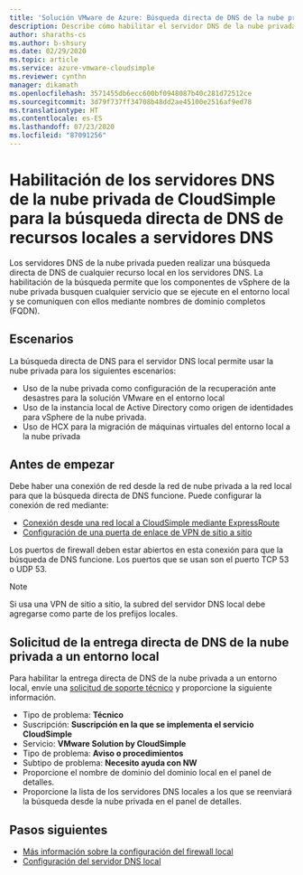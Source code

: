 ```yaml
---
title: 'Solución VMware de Azure: Búsqueda directa de DNS de la nube privada a un entorno local'
description: Describe cómo habilitar el servidor DNS de la nube privada de CloudSimple para la búsqueda directa de recursos locales.
author: sharaths-cs
ms.author: b-shsury
ms.date: 02/29/2020
ms.topic: article
ms.service: azure-vmware-cloudsimple
ms.reviewer: cynthn
manager: dikamath
ms.openlocfilehash: 3571455db6ecc600bf0948087b40c281d72512ce
ms.sourcegitcommit: 3d79f737ff34708b48dd2ae45100e2516af9ed78
ms.translationtype: HT
ms.contentlocale: es-ES
ms.lasthandoff: 07/23/2020
ms.locfileid: "87091256"
---
```

# <a name="enable-cloudsimple-private-cloud-dns-servers-to-forward-dns-lookup-of-on-premises-resources-to-your-dns-servers"></a>Habilitación de los servidores DNS de la nube privada de CloudSimple para la búsqueda directa de DNS de recursos locales a servidores DNS

Los servidores DNS de la nube privada pueden realizar una búsqueda directa de DNS de cualquier recurso local en los servidores DNS.  La habilitación de la búsqueda permite que los componentes de vSphere de la nube privada busquen cualquier servicio que se ejecute en el entorno local y se comuniquen con ellos mediante nombres de dominio completos (FQDN).

## <a name="scenarios"></a>Escenarios 

La búsqueda directa de DNS para el servidor DNS local permite usar la nube privada para los siguientes escenarios:

* Uso de la nube privada como configuración de la recuperación ante desastres para la solución VMware en el entorno local
* Uso de la instancia local de Active Directory como origen de identidades para vSphere de la nube privada.
* Uso de HCX para la migración de máquinas virtuales del entorno local a la nube privada

## <a name="before-you-begin"></a>Antes de empezar

Debe haber una conexión de red desde la red de nube privada a la red local para que la búsqueda directa de DNS funcione.  Puede configurar la conexión de red mediante:

* [Conexión desde una red local a CloudSimple mediante ExpressRoute](on-premises-connection.md)
* [Configuración de una puerta de enlace de VPN de sitio a sitio](./vpn-gateway.md#set-up-a-site-to-site-vpn-gateway)

Los puertos de firewall deben estar abiertos en esta conexión para que la búsqueda de DNS funcione.  Los puertos que se usan son el puerto TCP 53 o UDP 53.

> [!NOTE]
> Si usa una VPN de sitio a sitio, la subred del servidor DNS local debe agregarse como parte de los prefijos locales.

## <a name="request-dns-forwarding-from-private-cloud-to-on-premises"></a>Solicitud de la entrega directa de DNS de la nube privada a un entorno local

Para habilitar la entrega directa de DNS de la nube privada a un entorno local, envíe una [solicitud de soporte técnico](https://portal.azure.com/#blade/Microsoft_Azure_Support/HelpAndSupportBlade/newsupportrequest) y proporcione la siguiente información.

* Tipo de problema: **Técnico**
* Suscripción: **Suscripción en la que se implementa el servicio CloudSimple**
* Servicio: **VMware Solution by CloudSimple**
* Tipo de problema: **Aviso o procedimientos**
* Subtipo de problema: **Necesito ayuda con NW**
* Proporcione el nombre de dominio del dominio local en el panel de detalles.
* Proporcione la lista de los servidores DNS locales a los que se reenviará la búsqueda desde la nube privada en el panel de detalles.

## <a name="next-steps"></a>Pasos siguientes

* [Más información sobre la configuración del firewall local](on-premises-firewall-configuration.md)
* [Configuración del servidor DNS local](on-premises-dns-setup.md)
